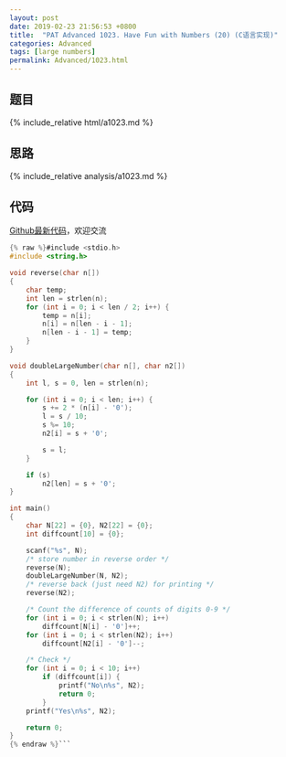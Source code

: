 ```yaml
---
layout: post
date: 2019-02-23 21:56:53 +0800
title:  "PAT Advanced 1023. Have Fun with Numbers (20) (C语言实现)"
categories: Advanced
tags: [large numbers]
permalink: Advanced/1023.html
---
```


## 题目

{% include_relative html/a1023.md %}

## 思路

{% include_relative analysis/a1023.md %}

## 代码

[Github最新代码](https://github.com/OliverLew/PAT/blob/master/PATAdvanced/1023.c)，欢迎交流

```c
{% raw %}#include <stdio.h>
#include <string.h>

void reverse(char n[])
{
	char temp;
	int len = strlen(n);
	for (int i = 0; i < len / 2; i++) {
		temp = n[i];
		n[i] = n[len - i - 1];
		n[len - i - 1] = temp;
	}
}

void doubleLargeNumber(char n[], char n2[])
{
	int l, s = 0, len = strlen(n);

	for (int i = 0; i < len; i++) {
		s += 2 * (n[i] - '0');
		l = s / 10;
		s %= 10;
		n2[i] = s + '0';

		s = l;
	}

	if (s)
		n2[len] = s + '0';
}

int main()
{
	char N[22] = {0}, N2[22] = {0};
	int diffcount[10] = {0};

	scanf("%s", N);
	/* store number in reverse order */
	reverse(N);
	doubleLargeNumber(N, N2);
	/* reverse back (just need N2) for printing */
	reverse(N2);

	/* Count the difference of counts of digits 0-9 */
	for (int i = 0; i < strlen(N); i++)
		diffcount[N[i] - '0']++;
	for (int i = 0; i < strlen(N2); i++)
		diffcount[N2[i] - '0']--;

	/* Check */
	for (int i = 0; i < 10; i++)
		if (diffcount[i]) {
			printf("No\n%s", N2);
			return 0;
		}
	printf("Yes\n%s", N2);

	return 0;
}
{% endraw %}```